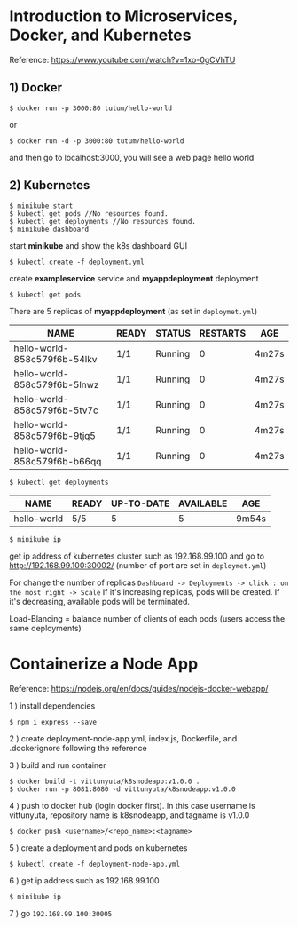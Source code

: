 # Introduction to Microservices, Docker, and Kubernetes
Reference: https://www.youtube.com/watch?v=1xo-0gCVhTU

## 1) Docker
    $ docker run -p 3000:80 tutum/hello-world
or

    $ docker run -d -p 3000:80 tutum/hello-world
and then go to localhost:3000, you will see a web page hello world

## 2) Kubernetes
    $ minikube start 
    $ kubectl get pods //No resources found.
    $ kubectl get deployments //No resources found.
    $ minikube dashboard
start **minikube** and show the k8s dashboard GUI

    $ kubectl create -f deployment.yml
create **exampleservice** service and **myappdeployment** deployment

    $ kubectl get pods
There are 5 replicas of **myappdeployment** (as set in `deploymet.yml`)

NAME     |      READY |  STATUS   |          RESTARTS |  AGE<br>
--- | --- | --- | --- | ---
hello-world-858c579f6b-54lkv |  1/1 |    Running |  0  |        4m27s<br>
hello-world-858c579f6b-5lnwz  | 1/1  | Running  | 0  |        4m27s<br>
hello-world-858c579f6b-5tv7c |  1/1  | Running |  0   |       4m27s<br>
hello-world-858c579f6b-9tjq5 |  1/1  | Running | 0  |      4m27s<br>
hello-world-858c579f6b-b66qq |  1/1 |  Running  | 0     |     4m27s<br>



    $ kubectl get deployments

NAME | READY  | UP-TO-DATE  | AVAILABLE  | AGE
---- | ---- | ---- | --- | ---
hello-world |  5/5  |   5   |         5      |     9m54s

    $ minikube ip
get ip address of kubernetes cluster such as 192.168.99.100 and go to http://192.168.99.100:30002/ (number of port are set in `deploymet.yml`)

For change the number of replicas `Dashboard -> Deployments -> click : on the most right -> Scale` If it's increasing replicas, pods will be created. If it's decreasing, available pods will be terminated.

Load-Blancing = balance number of clients of each pods (users access the same deployments)


# Containerize a Node App
Reference: https://nodejs.org/en/docs/guides/nodejs-docker-webapp/

1 ) install dependencies

    $ npm i express --save

2 ) create deployment-node-app.yml, index.js, Dockerfile, and .dockerignore following the reference

3 ) build and run container

    $ docker build -t vittunyuta/k8snodeapp:v1.0.0 .
    $ docker run -p 8081:8080 -d vittunyuta/k8snodeapp:v1.0.0

4 ) push to docker hub (login docker first). In this case username is vittunyuta, repository name is k8snodeapp, and tagname is v1.0.0

    $ docker push <username>/<repo_name>:<tagname>

5 ) create a deployment and pods on kubernetes

    $ kubectl create -f deployment-node-app.yml

6 ) get ip address such as 192.168.99.100

    $ minikube ip

7 ) go `192.168.99.100:30005`
